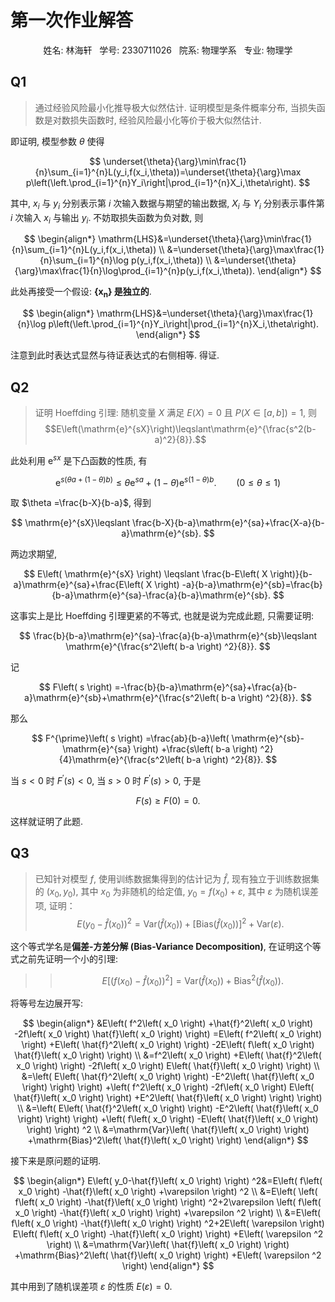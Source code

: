 # 第一次作业解答
<p align="center">姓名: 林海轩 &nbsp 学号: 2330711026 &nbsp 院系: 物理学系 &nbsp 专业: 物理学</p align="center">

## Q1
> 通过经验风险最小化推导极大似然估计. 证明模型是条件概率分布, 当损失函数是对数损失函数时, 经验风险最小化等价于极大似然估计.

即证明, 模型参数 $\theta$ 使得

$$
\underset{\theta}{\arg}\min\frac{1}{n}\sum_{i=1}^{n}L(y_i,f(x_i,\theta))=\underset{\theta}{\arg}\max p\left(\left.\prod_{i=1}^{n}Y_i\right|\prod_{i=1}^{n}X_i,\theta\right).
$$

其中, $x_i$ 与 $y_i$ 分别表示第 $i$ 次输入数据与期望的输出数据, $X_i$ 与 $Y_i$ 分别表示事件第 $i$ 次输入 $x_i$ 与输出 $y_i$. 不妨取损失函数为负对数, 则

$$
\begin{align*}
\mathrm{LHS}&=\underset{\theta}{\arg}\min\frac{1}{n}\sum_{i=1}^{n}L(y_i,f(x_i,\theta))
\\
&=\underset{\theta}{\arg}\max\frac{1}{n}\sum_{i=1}^{n}\log p(y_i,f(x_i,\theta))
\\
&=\underset{\theta}{\arg}\max\frac{1}{n}\log\prod_{i=1}^{n}p(y_i,f(x_i,\theta)).
\end{align*}
$$

此处再接受一个假设: **$\boldsymbol{\{x_n\}}$ 是独立的**.

$$
\begin{align*}
\mathrm{LHS}&=\underset{\theta}{\arg}\max\frac{1}{n}\log p\left(\left.\prod_{i=1}^{n}Y_i\right|\prod_{i=1}^{n}X_i,\theta\right).
\end{align*}
$$

注意到此时表达式显然与待证表达式的右侧相等. 得证.

## Q2
> 证明 Hoeffding 引理:
> 随机变量 $X$ 满足 $E(X)=0$ 且 $P(X\in\left[a,b\right])=1$, 则
> $$E\left(\mathrm{e}^{sX}\right)\leqslant\mathrm{e}^{\frac{s^2(b-a)^2}{8}}.$$

此处利用 $\mathrm{e}^{sx}$ 是下凸函数的性质, 有

$$
\mathrm{e}^{s\left( \theta a+\left( 1-\theta \right) b \right)}\leqslant \theta \mathrm{e}^{sa}+\left( 1-\theta \right) \mathrm{e}^{s\left( 1-\theta \right) b}.\qquad (0\leqslant\theta\leqslant 1)
$$

取 $\theta =\frac{b-X}{b-a}$, 得到

$$
\mathrm{e}^{sX}\leqslant \frac{b-X}{b-a}\mathrm{e}^{sa}+\frac{X-a}{b-a}\mathrm{e}^{sb}.
$$

两边求期望,

$$
E\left( \mathrm{e}^{sX} \right) \leqslant \frac{b-E\left( X \right)}{b-a}\mathrm{e}^{sa}+\frac{E\left( X \right) -a}{b-a}\mathrm{e}^{sb}=\frac{b}{b-a}\mathrm{e}^{sa}-\frac{a}{b-a}\mathrm{e}^{sb}.
$$

这事实上是比 Hoeffding 引理更紧的不等式, 也就是说为完成此题, 只需要证明:

$$
\frac{b}{b-a}\mathrm{e}^{sa}-\frac{a}{b-a}\mathrm{e}^{sb}\leqslant \mathrm{e}^{\frac{s^2\left( b-a \right) ^2}{8}}.
$$

记

$$
F\left( s \right) =-\frac{b}{b-a}\mathrm{e}^{sa}+\frac{a}{b-a}\mathrm{e}^{sb}+\mathrm{e}^{\frac{s^2\left( b-a \right) ^2}{8}}.
$$

那么

$$
F^{\prime}\left( s \right) =\frac{ab}{b-a}\left( \mathrm{e}^{sb}-\mathrm{e}^{sa} \right) +\frac{s\left( b-a \right) ^2}{4}\mathrm{e}^{\frac{s^2\left( b-a \right) ^2}{8}}.
$$

当 $s<0$ 时 $F^{\prime}\left( s \right)<0$, 当 $s>0$ 时 $F^{\prime}\left( s \right)>0$, 于是

$$
F\left( s \right) \geqslant F\left( 0 \right) =0.
$$

这样就证明了此题.

## Q3
> 已知针对模型 $f$, 使用训练数据集得到的估计记为 $\hat{f}$, 现有独立于训练数据集的 $(x_0, y_0)$, 其中 $x_0$ 为非随机的给定值, $y_0 = f(x_0) + \varepsilon$, 其中 $\varepsilon$ 为随机误差项, 证明：
> $${E}\left( y_0 - \hat{f}(x_0) \right)^2 = \text{Var}\left( \hat{f}(x_0) \right) + \left[ \text{Bias} \left( \hat{f}(x_0) \right) \right]^2 + \text{Var}(\varepsilon).$$

这个等式学名是**偏差-方差分解 (Bias-Variance Decomposition)**, 在证明这个等式之前先证明一个小的引理:

>> $$E\left[ \left( f\left( x_0 \right) -\hat{f}\left( x_0 \right) \right) ^2 \right] =\mathrm{Var}\left( \hat{f}\left( x_0 \right) \right) +\mathrm{Bias}^2\left( \hat{f}\left( x_0 \right) \right) .$$

将等号左边展开写:

$$
\begin{align*}
&E\left( f^2\left( x_0 \right) +\hat{f}^2\left( x_0 \right) -2f\left( x_0 \right) \hat{f}\left( x_0 \right) \right) =E\left( f^2\left( x_0 \right) \right) +E\left( \hat{f}^2\left( x_0 \right) \right) -2E\left( f\left( x_0 \right) \hat{f}\left( x_0 \right) \right) 
\\
&=f^2\left( x_0 \right) +E\left( \hat{f}^2\left( x_0 \right) \right) -2f\left( x_0 \right) E\left( \hat{f}\left( x_0 \right) \right) 
\\
&=\left( E\left( \hat{f}^2\left( x_0 \right) \right) -E^2\left( \hat{f}\left( x_0 \right) \right) \right) +\left( f^2\left( x_0 \right) -2f\left( x_0 \right) E\left( \hat{f}\left( x_0 \right) \right) +E^2\left( \hat{f}\left( x_0 \right) \right) \right) 
\\
&=\left( E\left( \hat{f}^2\left( x_0 \right) \right) -E^2\left( \hat{f}\left( x_0 \right) \right) \right) +\left( f\left( x_0 \right) -E\left( \hat{f}\left( x_0 \right) \right) \right) ^2
\\
&=\mathrm{Var}\left( \hat{f}\left( x_0 \right) \right) +\mathrm{Bias}^2\left( \hat{f}\left( x_0 \right) \right) 
\end{align*}
$$

接下来是原问题的证明. 

$$
\begin{align*}
 E\left( y_0-\hat{f}\left( x_0 \right) \right) ^2&=E\left( f\left( x_0 \right) -\hat{f}\left( x_0 \right) +\varepsilon \right) ^2
\\
&=E\left( \left( f\left( x_0 \right) -\hat{f}\left( x_0 \right) \right) ^2+2\varepsilon \left( f\left( x_0 \right) -\hat{f}\left( x_0 \right) \right) +\varepsilon ^2 \right) 
\\
&=E\left( f\left( x_0 \right) -\hat{f}\left( x_0 \right) \right) ^2+2E\left( \varepsilon \right) E\left( f\left( x_0 \right) -\hat{f}\left( x_0 \right) \right) +E\left( \varepsilon ^2 \right) 
\\
&=\mathrm{Var}\left( \hat{f}\left( x_0 \right) \right) +\mathrm{Bias}^2\left( \hat{f}\left( x_0 \right) \right) +E\left( \varepsilon ^2 \right)    
\end{align*}
$$

其中用到了随机误差项 $\varepsilon$ 的性质 $E(\varepsilon)=0$.